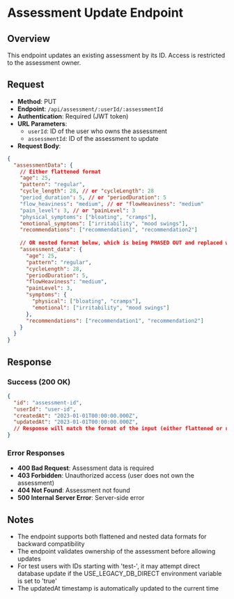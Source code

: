 # Assessment Update Endpoint

## Overview
This endpoint updates an existing assessment by its ID. Access is restricted to the assessment owner.

## Request
- **Method**: PUT
- **Endpoint**: `/api/assessment/:userId/:assessmentId`
- **Authentication**: Required (JWT token)
- **URL Parameters**:
  - `userId`: ID of the user who owns the assessment
  - `assessmentId`: ID of the assessment to update
- **Request Body**:
```json
{
  "assessmentData": {
    // Either flattened format
    "age": 25,
    "pattern": "regular",
    "cycle_length": 28, // or "cycleLength": 28
    "period_duration": 5, // or "periodDuration": 5
    "flow_heaviness": "medium", // or "flowHeaviness": "medium"
    "pain_level": 3, // or "painLevel": 3
    "physical_symptoms": ["bloating", "cramps"],
    "emotional_symptoms": ["irritability", "mood swings"],
    "recommendations": ["recommendation1", "recommendation2"]
    
    // OR nested format below, which is being PHASED OUT and replaced with the flattened format above
    "assessment_data": {
      "age": 25,
      "pattern": "regular",
      "cycleLength": 28,
      "periodDuration": 5,
      "flowHeaviness": "medium",
      "painLevel": 3,
      "symptoms": {
        "physical": ["bloating", "cramps"],
        "emotional": ["irritability", "mood swings"]
      },
      "recommendations": ["recommendation1", "recommendation2"]
    }
  }
}
```

## Response

### Success (200 OK)
```json
{
  "id": "assessment-id",
  "userId": "user-id",
  "createdAt": "2023-01-01T00:00:00.000Z",
  "updatedAt": "2023-01-01T00:00:00.000Z",
  // Response will match the format of the input (either flattened or nested)
}
```

### Error Responses
- **400 Bad Request**: Assessment data is required
- **403 Forbidden**: Unauthorized access (user does not own the assessment)
- **404 Not Found**: Assessment not found
- **500 Internal Server Error**: Server-side error

## Notes
- The endpoint supports both flattened and nested data formats for backward compatibility
- The endpoint validates ownership of the assessment before allowing updates
- For test users with IDs starting with 'test-', it may attempt direct database update if the USE_LEGACY_DB_DIRECT environment variable is set to 'true'
- The updatedAt timestamp is automatically updated to the current time 